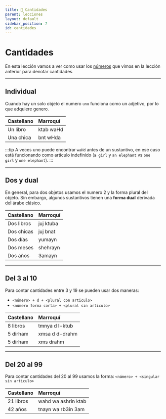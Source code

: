 ```yaml
---
title: 🔢 Cantidades
parent: lecciones
layout: default
sidebar_position: 7
id: cantidades
---
```


# Cantidades

En esta lección vamos a ver como usar los [números](./numeros) que vimos en la lección anterior para denotar cantidades.

---

## Individual

Cuando hay un solo objeto el numero `uno` funciona como un adjetivo, por lo que adquiere genero.

| Castellano | Marroquí  |
|:-----------|:----------|
| Un libro   | ktab waHd |
| Una chica  | bnt wHda  |

:::tip
A veces uno puede encontrar `waHd` antes de un sustantivo, en ese caso está funcionando como articulo indefinido (`a girl` y `an elephant` vs `one girl` y `one elephant`).
:::

---

## Dos y dual

En general, para dos objetos usamos el numero 2 y la forma plural del objeto. Sin embargo, algunos sustantivos tienen una **forma dual** derivada del árabe clásico. 

| Castellano | Marroquí  |
|:-----------|:----------|
| Dos libros | juj ktuba |
| Dos chicas | juj bnat  |
| Dos días   | yumayn    |
| Dos meses  | shehrayn  |
| Dos años   | 3amayn    |

---

## Del 3 al 10

Para contar cantidades entre 3 y 19 se pueden usar dos maneras:
- `<número> + d + <plural con articulo>`
- `<número forma corta> + <plural sin articulo>`

| Castellano | Marroquí       |
|:-----------|:---------------|
| 8 libros   | tmnya d l-ktub |
| 5 dirham   | xmsa d d-drahm |
| 5 dirham   | xms drahm      |

---

## Del 20 al 99

Para contar cantidades del 20 al 99 usamos la forma: `<número> + <singular sin articulo>`

| Castellano | Marroquí            |
|:-----------|:--------------------|
| 21 libros  | wahd wa ashrin ktab |
| 42 años    | tnayn wa rb3in 3am  |